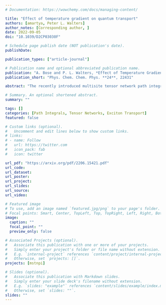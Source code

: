 ```yaml
---
# Documentation: https://wowchemy.com/docs/managing-content/

title: "Effect of temperature gradient on quantum transport"
authors: [amartya, Peter L. Walters]
author_notes: [Corresponding author, ]
date: 2022-09-05
doi: "10.1039/D2CP03030F"

# Schedule page publish date (NOT publication's date).
publishDate: 

publication_types: ["article-journal"]

# Publication name and optional abbreviated publication name.
publication: "A. Bose and P. L. Walters, *Effect of Temperature Gradient on Quantum Transport*, Phys. Chem. Chem. Phys. **24**, 22431 (2022)."
publication_short: "Phys. Chem. Chem. Phys. **24**, 22431"

abstract: "The recently introduced multisite tensor network path integral (MS-TNPI) method [Bose and Walters, J. Chem. Phys., 2022, 156, 24101] for simulating quantum dynamics of extended systems has been shown to be effective in studying one-dimensional systems coupled with local baths. Quantum transport in these systems is typically studied at a constant temperature. However, temperature seems to be a very obvious parameter that can be spatially changed to control this transport. Here, MS-TNPI is used to study the “non-equilibrium” effects of an externally imposed temperature profile on the excitonic transport in one-dimensional Frenkel chains coupled with local vibrations. We show that in addition to being important for incorporating heating effects of excitation by lasers, temperature can also be an interesting parameter for quantum control."

# Summary. An optional shortened abstract.
summary: ""

tags: []
categories: [Path Integrals, Tensor Networks, Exciton Transport]
featured: false

# Custom links (optional).
#   Uncomment and edit lines below to show custom links.
# links:
# - name: Follow
#   url: https://twitter.com
#   icon_pack: fab
#   icon: twitter

url_pdf: "https://arxiv.org/pdf/2206.15421.pdf"
url_code:
url_dataset:
url_poster:
url_project:
url_slides:
url_source:
url_video:

# Featured image
# To use, add an image named `featured.jpg/png` to your page's folder. 
# Focal points: Smart, Center, TopLeft, Top, TopRight, Left, Right, BottomLeft, Bottom, BottomRight.
image:
  caption: ""
  focal_point: ""
  preview_only: false

# Associated Projects (optional).
#   Associate this publication with one or more of your projects.
#   Simply enter your project's folder or file name without extension.
#   E.g. `internal-project` references `content/project/internal-project/index.md`.
#   Otherwise, set `projects: []`.
projects: [mstnpi]

# Slides (optional).
#   Associate this publication with Markdown slides.
#   Simply enter your slide deck's filename without extension.
#   E.g. `slides: "example"` references `content/slides/example/index.md`.
#   Otherwise, set `slides: ""`.
slides: ""
---
```

